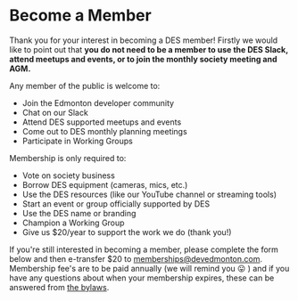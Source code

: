# Become a Member

Thank you for your interest in becoming a DES member! Firstly we would like to point out that **you do not need to be a member to use the DES Slack, attend meetups and events, or to join the monthly society meeting and AGM.**

Any member of the public is welcome to:

- Join the Edmonton developer community
- Chat on our Slack
- Attend DES supported meetups and events
- Come out to DES monthly planning meetings
- Participate in Working Groups

Membership is only required to:

- Vote on society business
- Borrow DES equipment (cameras, mics, etc.)
- Use the DES resources (like our YouTube channel or streaming tools)
- Start an event or group officially supported by DES
- Use the DES name or branding
- Champion a Working Group
- Give us $20/year to support the work we do (thank you!)

If you're still interested in becoming a member, please complete the form below and then e-transfer $20 to memberships@devedmonton.com. Membership fee's are to be paid annually (we will remind you 😛 ) and if you have any questions about when your membership expires, these can be answered from [the bylaws](https://docs.google.com/document/d/1i6oXabir-628csa2bQacHpc17Kmhec9EfkyHij9yQGM/edit).

